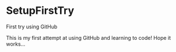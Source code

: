 # SetupFirstTry
First try using GitHub 

This is my first attempt at using GitHub and learning to code! Hope it works...

